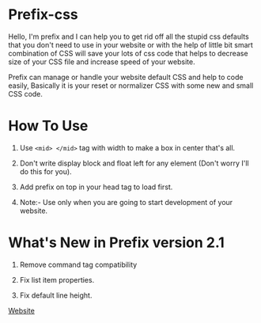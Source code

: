 # Prefix-css

Hello, I'm prefix and I can help you to get rid off all the stupid css defaults that you don't need to use in your website or with the help of little bit smart combination of CSS will save your lots of css code that helps to decrease size of your CSS file and increase speed of your website.

Prefix can manage or handle your website default CSS and help to code easily, Basically it is your reset or normalizer CSS with some new and small CSS code.



# How To Use

1. Use `<mid> </mid>` tag with width to make a box in center that's all.

2. Don't write display block and float left for any element (Don't worry I'll do this for you).

3. Add prefix on top in your head tag to load first.

4. Note:- Use only when you are going to start development of your website.



# What's New in Prefix version 2.1

1. Remove command tag compatibility

2. Fix list item properties.

3. Fix default line height.


[Website](http://prefix.codolog.com/)
